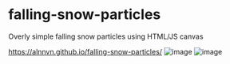 # falling-snow-particles
Overly simple falling snow particles using HTML/JS canvas 

https://alnnvn.github.io/falling-snow-particles/
![image](https://user-images.githubusercontent.com/108158031/209908908-ce8a4c11-b95f-4694-9234-af29f0344c00.png)
![image](https://user-images.githubusercontent.com/108158031/209894768-c737cf48-ddf9-4fa3-be53-ab78d6fdb883.png)

